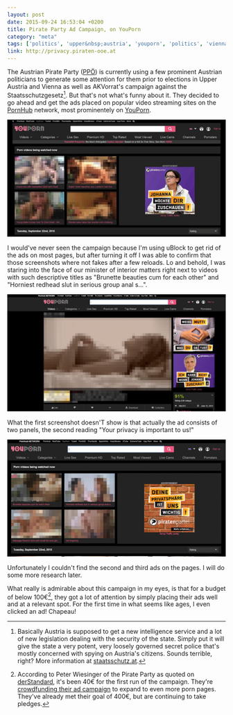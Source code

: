 ```yaml
---
layout: post
date: 2015-09-24 16:53:04 +0200
title: Pirate Party Ad Campaign, on YouPorn
category: "meta"
tags: ['politics', 'upper&nbsp;austria', 'youporn', 'politics', 'vienna', 'austria', 'pirate&nbsp;party', 'ppoe', 'interior']
link: http://privacy.piraten-ooe.at
---
```


The Austrian Pirate Party ([PPÖ](https://www.piratenpartei.at)) is currently using a few prominent Austrian politicians to generate some attention for them prior to elections in Upper Austria and Vienna as well as AKVorrat's campaign against the Staatsschutzgesetz[^1]. But that's not what's funny about it. They decided to go ahead and get the ads placed on popular video streaming sites on the [PornHub](https://pornhub.com) network, most prominentely on [YouPorn](https://youporn.com).

![First ad of the campaign; shows Mdinister of Interior Johanna-Mikl Leitner with the text "Johanna wants to watch you!" on YouPorn](/images/youporn-1.jpeg)

I would've never seen the campaign because I'm using uBlock to get rid of the ads on most pages, but after turning it off I was able to confirm that those screenshots where not fakes after a few reloads. Lo and behold, I was staring into the face of our minister of interior matters right next to videos with such descriptive titles as "Brunette beauties cum for each other" and "Horniest redhead slut in serious group anal s...".

![Second and third ad of the campaign, showing German chancelor Angela Merkl with the text "Does Mother know what you're doing there?" and Austrian chancelor Werner Fayman with the text "I can't do it if somebody's watching!"](/images/youporn-2.jpeg)

What the first screenshot doesn'T show is that actually the ad consists of two panels, the second reading "Your privacy is important to us!"

![Second panel of the first ad with the text "Your privacy is important to us".](/images/youporn-3.jpeg)

Unfortunately I couldn't find the second and third ads on the pages. I will do some more research later.

What really is admirable about this campaign in my eyes, is that for a budget of below 100€[^2], they got a lot of attention by simply placing their ads well and at a relevant spot. For the first time in what seems like ages, I even clicked an ad! Chapeau!

[^1]: Basically Austria is supposed to get a new intelligence service and a lot of new legislation dealing with the security of the state. Simply put it will give the state a very potent, very loosely governed secret police that's mostly concerned with spying on Austria's citizens. Sounds terrible, right? More information at [staatsschutz.at](https://staatsschutz.at).
[^2]: According to Peter Wiesinger of the Pirate Party as quoted on [derStandard](http://derstandard.at/2000022718467/Piraten-bringen-auch-Kanzler-Faymann-auf-YouPorn?ref=rec), it's been 40€ for the first run of the campaign. They're [crowdfunding their ad campaign](https://www.piratenpartei.at/projects/spenden-fuer-werbung-auf-pornoseiten/) to expand to even more porn pages. They've already met their goal of 400€, but are continuing to take pledges.